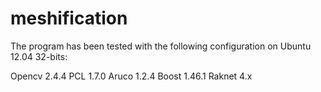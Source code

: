 meshification
=============

The program has been tested with the following configuration on Ubuntu 12.04 32-bits:

Opencv 2.4.4
PCL 1.7.0
Aruco 1.2.4
Boost 1.46.1
Raknet 4.x
